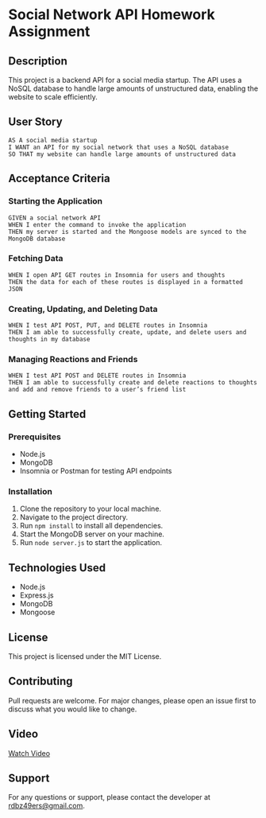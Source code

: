 # Social Network API Homework Assignment

## Description

This project is a backend API for a social media startup. The API uses a NoSQL database to handle large amounts of unstructured data, enabling the website to scale efficiently.

## User Story

```
AS A social media startup
I WANT an API for my social network that uses a NoSQL database
SO THAT my website can handle large amounts of unstructured data
```

## Acceptance Criteria

### Starting the Application

```
GIVEN a social network API
WHEN I enter the command to invoke the application
THEN my server is started and the Mongoose models are synced to the MongoDB database
```

### Fetching Data

```
WHEN I open API GET routes in Insomnia for users and thoughts
THEN the data for each of these routes is displayed in a formatted JSON
```

### Creating, Updating, and Deleting Data

```
WHEN I test API POST, PUT, and DELETE routes in Insomnia
THEN I am able to successfully create, update, and delete users and thoughts in my database
```

### Managing Reactions and Friends

```
WHEN I test API POST and DELETE routes in Insomnia
THEN I am able to successfully create and delete reactions to thoughts and add and remove friends to a user’s friend list
```

## Getting Started

### Prerequisites

- Node.js
- MongoDB
- Insomnia or Postman for testing API endpoints

### Installation

1. Clone the repository to your local machine.
2. Navigate to the project directory.
3. Run `npm install` to install all dependencies.
4. Start the MongoDB server on your machine.
5. Run `node server.js` to start the application.

## Technologies Used

- Node.js
- Express.js
- MongoDB
- Mongoose

## License

This project is licensed under the MIT License.

## Contributing

Pull requests are welcome. For major changes, please open an issue first to discuss what you would like to change.

## Video
[Watch Video](https://watch.screencastify.com/v/hfvicOQ975Idc0k2z4RE)

## Support

For any questions or support, please contact the developer at [rdbz49ers@gmail.com](mailto:rdbz49ers@gmail.com).